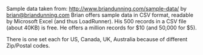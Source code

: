 Sample data taken from: http://www.briandunning.com/sample-data/ by brian@briandunning.com
Brian offers sample data in CSV format, readable by Microsoft Excel (and thus LoadRunner). 
His 500 records in a CSV file (about 40KB) is free. 
He offers a million records for $10 (and 50,000 for $5).

There is one set each for US, Canada, UK, Australia because of different Zip/Postal codes.
